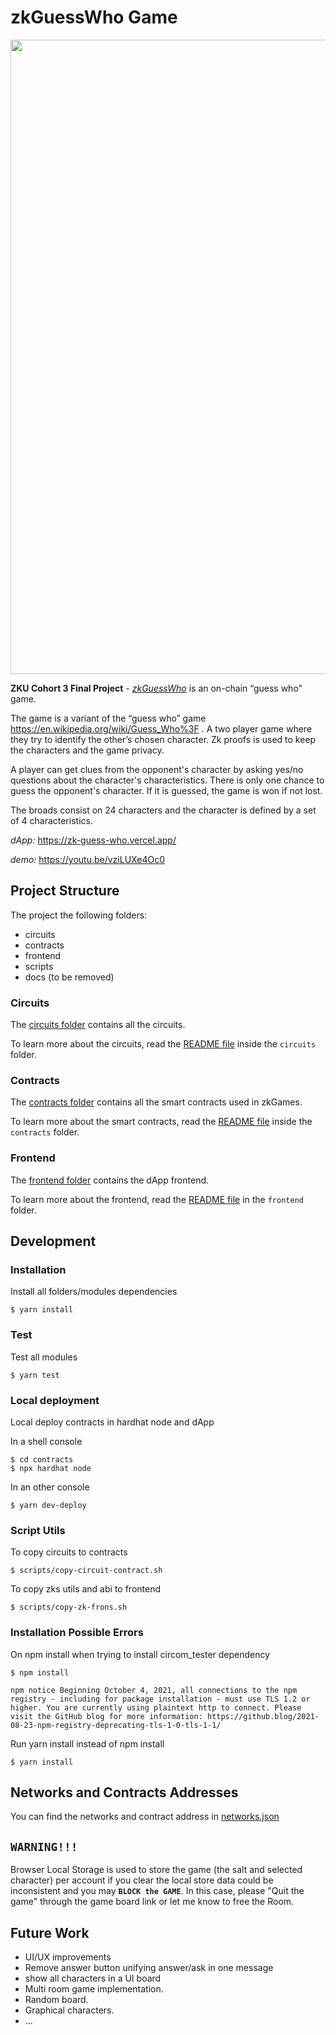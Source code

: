 # zkGuessWho Game

<img src="https://user-images.githubusercontent.com/5402004/176558028-0db5edfb-6355-447e-acb2-d30a4d6c90f5.png" width="1015"/>

**ZKU Cohort 3 Final Project** - [*zkGuessWho*](https://zk-guess-who.vercel.app/) is an on-chain “guess who” game. 

The game is a variant of the “guess who” game https://en.wikipedia.org/wiki/Guess_Who%3F .
A two player game where they try to identify the other’s chosen character. Zk proofs is used
to keep the characters and the game privacy.

A player can get clues from the opponent's character by asking yes/no questions about the character's characteristics.
There is only one chance to guess the opponent's character. If it is guessed, the game is won if not lost.

The broads consist on 24 characters and the character is defined by a set of 4 characteristics.


*dApp:*  https://zk-guess-who.vercel.app/

*demo:* https://youtu.be/vziLUXe4Oc0

## Project Structure

The project the following folders:

- circuits
- contracts
- frontend
- scripts
- docs (to be removed)

### Circuits

The [circuits folder](/circuits/) contains all the circuits.

To learn more about the circuits, read the [README file](/circuits/README.md) inside the `circuits` folder.

### Contracts

The [contracts folder](/contracts/) contains all the smart contracts used in zkGames.

To learn more about the smart contracts, read the [README file](/contracts/README.md) inside the `contracts` folder.

### Frontend

The [frontend folder](/frontend/) contains the dApp frontend.

To learn more about the frontend, read the [README file](/frontend/README.md) in the `frontend` folder.


## Development

### Installation

Install all folders/modules dependencies

```
$ yarn install

```
### Test

Test all modules

```
$ yarn test
```

### Local deployment

Local deploy contracts in hardhat node and dApp 

In a shell console

```
$ cd contracts
$ npx hardhat node
```
In an other console

```
$ yarn dev-deploy
```

### Script Utils

To copy circuits  to contracts
```
$ scripts/copy-circuit-contract.sh 
```
To copy zks utils and abi to frontend

```
$ scripts/copy-zk-frons.sh
```

### Installation Possible Errors

On npm install when trying to install circom_tester dependency
```
$ npm install

npm notice Beginning October 4, 2021, all connections to the npm registry - including for package installation - must use TLS 1.2 or higher. You are currently using plaintext http to connect. Please visit the GitHub blog for more information: https://github.blog/2021-08-23-npm-registry-deprecating-tls-1-0-tls-1-1/
```

Run yarn install instead of npm install

```
$ yarn install
```

## Networks and Contracts Addresses

You can find the networks and contract address in [networks.json](frontend/public/networks.json)

## __`WARNING!!!`__

Browser Local Storage is used to store the game (the salt and selected character) per account if you clear the local store data could be inconsistent and you may __`BLOCK the GAME`__. In this case, please "Quit the game" through the game board link or let me know to free the Room.  


## Future Work

- UI/UX improvements
- Remove answer button unifying answer/ask in one message
- show all characters in a UI board
- Multi room game implementation.
- Random board.
- Graphical characters.
- ...

